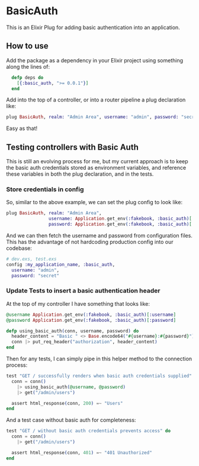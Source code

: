 # BasicAuth

This is an Elixir Plug for adding basic authentication into an application.

## How to use

Add the package as a dependency in your Elixir project using something along the lines of:
```elixir
  defp deps do
    [{:basic_auth, ">= 0.0.1"}]
  end
```

Add into the top of a controller, or into a router pipeline a plug declaration like:
```elixir
plug BasicAuth, realm: "Admin Area", username: "admin", password: "secret"
```

Easy as that!

## Testing controllers with Basic Auth

This is still an evolving process for me, but my current approach is to keep the basic auth
credentials stored as environment variables, and reference these variables in both the plug
declaration, and in the tests.

### Store credentials in config

So, similar to the above example, we can set the plug config to look like:
```elixir
plug BasicAuth, realm: "Admin Area",
                username: Application.get_env(:fakebook, :basic_auth)[:username],
                password: Application.get_env(:fakebook, :basic_auth)[:password]
```

And we can then fetch the username and password from configuration files. This has the
advantage of not hardcoding production config into our codebase:

```elixir
# dev.exs, test.exs
config :my_application_name, :basic_auth,
  username: "admin",
  password: "secret"
```

### Update Tests to insert a basic authentication header

At the top of my controller I have something that looks like:

```elixir
@username Application.get_env(:fakebook, :basic_auth)[:username]
@password Application.get_env(:fakebook, :basic_auth)[:password]

defp using_basic_auth(conn, username, password) do
  header_content = "Basic " <> Base.encode64("#{username}:#{password}")
  conn |> put_req_header("authorization", header_content)
end
```

Then for any tests, I can simply pipe in this helper method to the connection process:
```elixir
test "GET / successfully renders when basic auth credentials supplied" do
  conn = conn()
    |> using_basic_auth(@username, @password)
    |> get("/admin/users")

  assert html_response(conn, 200) =~ "Users"
end
```

And a test case without basic auth for completeness:
```elixir
test "GET / without basic auth credentials prevents access" do
  conn = conn()
    |> get("/admin/users")

  assert html_response(conn, 401) =~ "401 Unauthorized"
end
```
